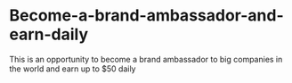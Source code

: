 # Become-a-brand-ambassador-and-earn-daily
This is an opportunity to become a brand ambassador to big companies in the world and earn up to $50 daily
